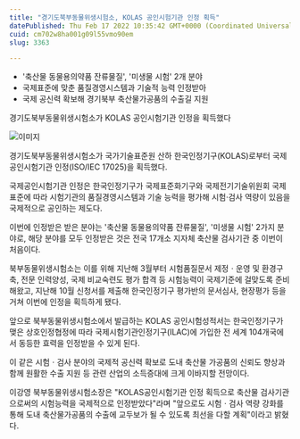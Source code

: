 ```yaml
---
title: "경기도북부동물위생시험소, KOLAS 공인시험기관 인정 획득"
datePublished: Thu Feb 17 2022 10:35:42 GMT+0000 (Coordinated Universal Time)
cuid: cm702w8ha001g09l55vmo90em
slug: 3363

---
```



- '축산물 동물용의약품 잔류물질', '미생물 시험' 2개 분야
- 국제표준에 맞춘 품질경영시스템과 기술적 능력 인정받아
- 국제 공신력 확보해 경기북부 축산물가공품의 수출길 지원

경기도북부동물위생시험소가 KOLAS 공인시험기관 인정을 획득했다

![이미지](https://cdn.hashnode.com/res/hashnode/image/upload/v1739253947724/172bdb81-b69b-4719-8727-45c7385e8da8.png)

경기도북부동물위생시험소가 국가기술표준원 산하 한국인정기구(KOLAS)로부터 국제공인시험기관 인정(ISO/IEC 17025)을 획득했다.

국제공인시험기관 인정은 한국인정기구가 국제표준화기구와 국제전기기술위원회 국제 표준에 따라 시험기관의 품질경영시스템과 기술 능력을 평가해 시험·검사 역량이 있음을 국제적으로 공인하는 제도다.

이번에 인정받은 받은 분야는 '축산물 동물용의약품 잔류물질', '미생물 시험' 2가지 분야로, 해당 분야를 모두 인정받은 것은 전국 17개소 지자체 축산물 검사기관 중 이번이 처음이다.

북부동물위생시험소는 이를 위해 지난해 3월부터 시험품질문서 제정ㆍ운영 및 환경구축, 전문 인력양성, 국제 비교숙련도 평가 합격 등 시험능력이 국제기준에 걸맞도록 준비해왔고, 지난해 10월 신청서를 제출해 한국인정기구 평가반의 문서심사, 현장평가 등을 거쳐 이번에 인정을 획득하게 됐다.

앞으로 북부동물위생시험소에서 발급하는 KOLAS 공인시험성적서는 한국인정기구가 맺은 상호인정협정에 따라 국제시험기관인정기구(ILAC)에 가입한 전 세계 104개국에서 동등한 효력을 인정받을 수 있게 된다.

이 같은 시험ㆍ검사 분야의 국제적 공신력 확보로 도내 축산물 가공품의 신뢰도 향상과 함께 원활한 수출 지원 등 관련 산업의 소득증대에 크게 이바지할 전망이다.

이강영 북부동물위생시험소장은 "KOLAS공인시험기관 인정 획득으로 축산물 검사기관으로써의 시험능력을 국제적으로 인정받았다"라며 "앞으로도 시험ㆍ검사 역량 강화를 통해 도내 축산물가공품의 수출에 교두보가 될 수 있도록 최선을 다할 계획"이라고 밝혔다.